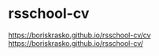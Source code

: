 # rsschool-cv
https://boriskrasko.github.io/rsschool-cv/cv
https://boriskrasko.github.io/rsschool-cv/
